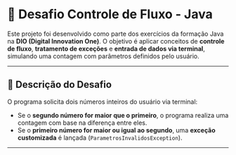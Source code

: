 # 🔄 Desafio Controle de Fluxo - Java

Este projeto foi desenvolvido como parte dos exercícios da formação Java na **DIO (Digital Innovation One)**. O objetivo é aplicar conceitos de **controle de fluxo**, **tratamento de exceções** e **entrada de dados via terminal**, simulando uma contagem com parâmetros definidos pelo usuário.

---

## 🧠 Descrição do Desafio

O programa solicita dois números inteiros do usuário via terminal:

- Se o **segundo número for maior que o primeiro**, o programa realiza uma contagem com base na diferença entre eles.
- Se o **primeiro número for maior ou igual ao segundo**, uma **exceção customizada** é lançada (`ParametrosInvalidosException`).

---